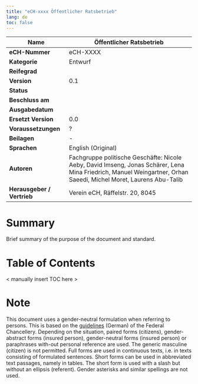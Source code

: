 ```yaml
---
title: "eCH-xxxx Öffentlicher Ratsbetrieb"
lang: de
toc: false
---
```


| **Name**              | **Öffentlicher Ratsbetrieb**                                                                                               |
|-----------------------|----------------------------------------------------------------------------------------------------------------------------|
| **eCH-Nummer**        | eCH-XXXX                                                                                                                   |
| **Kategorie**         | Entwurf                                                                                                                    |
| **Reifegrad**         |                                                                                                                            |
| **Version**           | 0.1                                                                                                                        |
| **Status**            |                                                                                                                            |
| **Beschluss am**      |                                                                                                                            |
| **Ausgabedatum**      |                                                                                                                            |
| **Ersetzt Version**   | 0.0                                                                                                                        |
| **Voraussetzungen**   | ?                                                                                                                          |
| **Beilagen**          | -                                                                                                                          |
| **Sprachen**          | English (Original)                                                                                                         |
| **Autoren**           | Fachgruppe politische Geschäfte: Nicole Aeby, David Imseng, Jonas Schärer, Lena Mina Friedrich, Manuel Weingartner, Orhan Saeedi, Michel Moret, Laurens Abu-Talib |
| **Herausgeber / Vertrieb** | Verein eCH, Räffelstr. 20, 8045                                                                                       |

# Summary

Brief summary of the purpose of the document and standard.

# Table of Contents

< manually insert TOC here >

# Note

This document uses a gender-neutral formulation when referring to persons. This is based on the [guidelines](https://www.bk.admin.ch/bk/de/home/dokumentation/sprachen/hilfsmittel-textredaktion/leitfaden-zum-geschlechtergerechten-formulieren.html) (German) of the Federal Chancellery. Depending on the situation, paired forms (citizens), gender-abstract forms (insured person), gender-neutral forms (insured person) or paraphrases with-out personal reference are used. The generic masculine (citizen) is not permitted. Full forms are used in continuous texts, i.e. in texts consisting of formulated sentences. Short forms can be used in abbreviated text passages, namely in tables. The short form is used with a slash but without an ellipsis (referent). Gender asterisks and similar spellings are not used.
